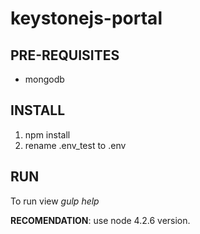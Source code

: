 # keystonejs-portal

## PRE-REQUISITES
- mongodb

## INSTALL
1. npm install
2. rename .env_test to .env

## RUN
To run view _gulp help_

**RECOMENDATION**: use node 4.2.6 version.
